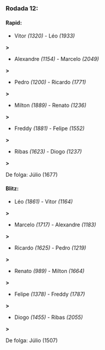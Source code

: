 ### Rodada 12:

#### Rapid:

* Vitor *(1320)*     -     Léo *(1933)*

 **>** 
* Alexandre *(1154)*     -     Marcelo *(2049)*

 **>** 
* Pedro *(1200)*     -     Ricardo *(1771)*

 **>** 
* Milton *(1889)*     -     Renato *(1236)*

 **>** 
* Freddy *(1881)*     -     Felipe *(1552)*

 **>** 
* Ribas *(1623)*     -     Diogo *(1237)*

 **>** 

De folga: Júlio (1677)

#### Blitz:

* Léo *(1861)*     -     Vitor *(1164)*

 **>** 
* Marcelo *(1717)*     -     Alexandre *(1183)*

 **>** 
* Ricardo *(1625)*     -     Pedro *(1219)*

 **>** 
* Renato *(989)*     -     Milton *(1664)*

 **>** 
* Felipe *(1378)*     -     Freddy *(1787)*

 **>** 
* Diogo *(1455)*     -     Ribas *(2055)*

 **>** 

De folga: Júlio (1507)

